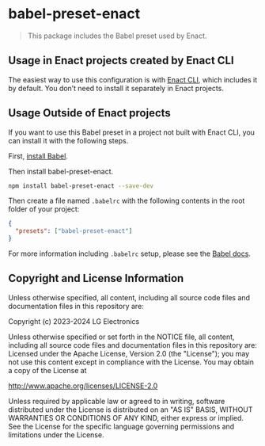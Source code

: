 # babel-preset-enact

> This package includes the Babel preset used by Enact.

## Usage in Enact projects created by Enact CLI

The easiest way to use this configuration is with [Enact CLI](https://github.com/enactjs/cli), which includes it by default. You don’t need to install it separately in Enact projects.

## Usage Outside of Enact projects

If you want to use this Babel preset in a project not built with Enact CLI, you can install it with the following steps.

First, [install Babel](https://babeljs.io/docs/setup/).

Then install babel-preset-enact.

```sh
npm install babel-preset-enact --save-dev
```

Then create a file named `.babelrc` with the following contents in the root folder of your project:

```json
{
  "presets": ["babel-preset-enact"]
}
```

For more information including `.babelrc` setup, please see the [Babel docs](https://babeljs.io/docs/config-files).

## Copyright and License Information

Unless otherwise specified, all content, including all source code files and
documentation files in this repository are:

Copyright (c) 2023-2024 LG Electronics

Unless otherwise specified or set forth in the NOTICE file, all content,
including all source code files and documentation files in this repository are:
Licensed under the Apache License, Version 2.0 (the "License");
you may not use this content except in compliance with the License.
You may obtain a copy of the License at

http://www.apache.org/licenses/LICENSE-2.0

Unless required by applicable law or agreed to in writing, software
distributed under the License is distributed on an "AS IS" BASIS,
WITHOUT WARRANTIES OR CONDITIONS OF ANY KIND, either express or implied.
See the License for the specific language governing permissions and
limitations under the License.

